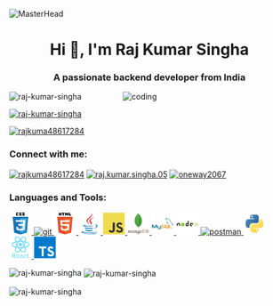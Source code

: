 ![MasterHead](https://camo.githubusercontent.com/efd0aeb22a0fb58ebc90e23e99defbc2398ecefa0b2314dc2be0778c76373649/68747470733a2f2f646f776e6c6f61642e63727970746f2d636974792e636f6d2f61772f6769746875622e676966)
<h1 align="center">Hi 👋, I'm Raj Kumar Singha</h1>
<h3 align="center">A passionate backend developer from India</h3>
<img align="right" alt="coding" width= "300" src="https://encrypted-tbn0.gstatic.com/images?q=tbn:ANd9GcQ5vxHcrs5T_M1fh91zVylz2vEX3QjWTvaUhg&usqp=CAU"/>

<p align="left"> <img src="https://komarev.com/ghpvc/?username=raj-kumar-singha&label=Profile%20views&color=0e75b6&style=flat" alt="raj-kumar-singha" /> </p>

<p align="left"> <a href="https://github.com/ryo-ma/github-profile-trophy"><img src="https://github-profile-trophy.vercel.app/?username=raj-kumar-singha" alt="raj-kumar-singha" /></a> </p>

<p align="left"> <a href="https://twitter.com/rajkuma48617284" target="blank"><img src="https://img.shields.io/twitter/follow/rajkuma48617284?logo=twitter&style=for-the-badge" alt="rajkuma48617284" /></a> </p>

<h3 align="left">Connect with me:</h3>
<p align="left">
<a href="https://twitter.com/rajkuma48617284" target="blank"><img align="center" src="https://raw.githubusercontent.com/rahuldkjain/github-profile-readme-generator/master/src/images/icons/Social/twitter.svg" alt="rajkuma48617284" height="30" width="40" /></a>
<a href="https://fb.com/raj.kumar.singha.05" target="blank"><img align="center" src="https://raw.githubusercontent.com/rahuldkjain/github-profile-readme-generator/master/src/images/icons/Social/facebook.svg" alt="raj.kumar.singha.05" height="30" width="40" /></a>
<a href="https://www.youtube.com/c/oneway2067" target="blank"><img align="center" src="https://raw.githubusercontent.com/rahuldkjain/github-profile-readme-generator/master/src/images/icons/Social/youtube.svg" alt="oneway2067" height="30" width="40" /></a>
</p>

<h3 align="left">Languages and Tools:</h3>
<p align="left"> <a href="https://www.w3schools.com/css/" target="_blank" rel="noreferrer"> <img src="https://raw.githubusercontent.com/devicons/devicon/master/icons/css3/css3-original-wordmark.svg" alt="css3" width="40" height="40"/> </a> <a href="https://git-scm.com/" target="_blank" rel="noreferrer"> <img src="https://www.vectorlogo.zone/logos/git-scm/git-scm-icon.svg" alt="git" width="40" height="40"/> </a> <a href="https://www.w3.org/html/" target="_blank" rel="noreferrer"> <img src="https://raw.githubusercontent.com/devicons/devicon/master/icons/html5/html5-original-wordmark.svg" alt="html5" width="40" height="40"/> </a> <a href="https://www.java.com" target="_blank" rel="noreferrer"> <img src="https://raw.githubusercontent.com/devicons/devicon/master/icons/java/java-original.svg" alt="java" width="40" height="40"/> </a> <a href="https://developer.mozilla.org/en-US/docs/Web/JavaScript" target="_blank" rel="noreferrer"> <img src="https://raw.githubusercontent.com/devicons/devicon/master/icons/javascript/javascript-original.svg" alt="javascript" width="40" height="40"/> </a> <a href="https://www.mongodb.com/" target="_blank" rel="noreferrer"> <img src="https://raw.githubusercontent.com/devicons/devicon/master/icons/mongodb/mongodb-original-wordmark.svg" alt="mongodb" width="40" height="40"/> </a> <a href="https://www.mysql.com/" target="_blank" rel="noreferrer"> <img src="https://raw.githubusercontent.com/devicons/devicon/master/icons/mysql/mysql-original-wordmark.svg" alt="mysql" width="40" height="40"/> </a> <a href="https://nodejs.org" target="_blank" rel="noreferrer"> <img src="https://raw.githubusercontent.com/devicons/devicon/master/icons/nodejs/nodejs-original-wordmark.svg" alt="nodejs" width="40" height="40"/> </a> <a href="https://postman.com" target="_blank" rel="noreferrer"> <img src="https://www.vectorlogo.zone/logos/getpostman/getpostman-icon.svg" alt="postman" width="40" height="40"/> </a> <a href="https://www.python.org" target="_blank" rel="noreferrer"> <img src="https://raw.githubusercontent.com/devicons/devicon/master/icons/python/python-original.svg" alt="python" width="40" height="40"/> </a> <a href="https://reactjs.org/" target="_blank" rel="noreferrer"> <img src="https://raw.githubusercontent.com/devicons/devicon/master/icons/react/react-original-wordmark.svg" alt="react" width="40" height="40"/> </a> <a href="https://www.typescriptlang.org/" target="_blank" rel="noreferrer"> <img src="https://raw.githubusercontent.com/devicons/devicon/master/icons/typescript/typescript-original.svg" alt="typescript" width="40" height="40"/> </a> </p>

<p><img align="left" src="https://github-readme-stats.vercel.app/api/top-langs?username=raj-kumar-singha&show_icons=true&locale=en&layout=compact" alt="raj-kumar-singha" /></p>

<p>&nbsp;<img align="center" src="https://github-readme-stats.vercel.app/api?username=raj-kumar-singha&show_icons=true&locale=en" alt="raj-kumar-singha" /></p>

<p><img align="center" src="https://github-readme-streak-stats.herokuapp.com/?user=raj-kumar-singha&" alt="raj-kumar-singha" /></p>
